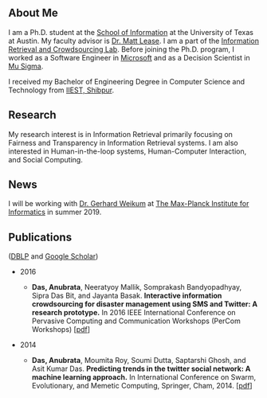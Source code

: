 ## About Me

I am a Ph.D. student at the [School of Information](https://www.ischool.utexas.edu/) at the University of Texas at Austin. My faculty advisor is [Dr. Matt Lease](https://www.ischool.utexas.edu/~ml/). I am a part of the [Information Retrieval and Crowdsourcing Lab](http://ir.ischool.utexas.edu/). Before joining the Ph.D. program, I worked as a Software Engineer in [Microsoft](https://www.microsoft.com/en-in/msidc/default.aspx) and as a Decision Scientist in [Mu Sigma](https://www.mu-sigma.com/). 

I received my Bachelor of Engineering Degree in Computer Science and Technology from [IIEST, Shibpur](http://www.iiests.ac.in/index.php).

## Research

My research interest is in Information Retrieval primarily focusing on Fairness and Transparency in Information Retrieval systems. I am also interested in Human-in-the-loop systems, Human-Computer Interaction, and Social Computing. 

## News

I will be working with [Dr. Gerhard Weikum](https://people.mpi-inf.mpg.de/~weikum/) at [The Max-Planck Institute for Informatics](https://www.mpi-inf.mpg.de/home/) in summer 2019. 

## Publications

([DBLP](https://dblp.uni-trier.de/pers/hd/d/Das:Anubrata) and [Google Scholar](https://scholar.google.com/citations?hl=en&user=zVcu-J4AAAAJ))

* 2016
  * **Das, Anubrata**, Neeratyoy Mallik, Somprakash Bandyopadhyay, Sipra Das Bit, and Jayanta Basak. **Interactive information crowdsourcing for disaster management using SMS and Twitter: A research prototype.** In 2016 IEEE International Conference on Pervasive Computing and Communication Workshops (PerCom Workshops) [[pdf](https://www.iimcal.ac.in/sites/all/files/pdfs/6-casper-iimc.pdf)]
  
* 2014
  * **Das, Anubrata**, Moumita Roy, Soumi Dutta, Saptarshi Ghosh, and Asit Kumar Das. **Predicting trends in the twitter social network: A machine learning approach.** In International Conference on Swarm, Evolutionary, and Memetic Computing, Springer, Cham, 2014. [[pdf](https://www.researchgate.net/profile/Soumi_Dutta/publication/294482813_Predicting_Trends_in_the_Twitter_Social_Network_A_Machine_Learning_Approach/links/5b14c6bc0f7e9b498108eebe/Predicting-Trends-in-the-Twitter-Social-Network-A-Machine-Learning-Approach.pdf)]
